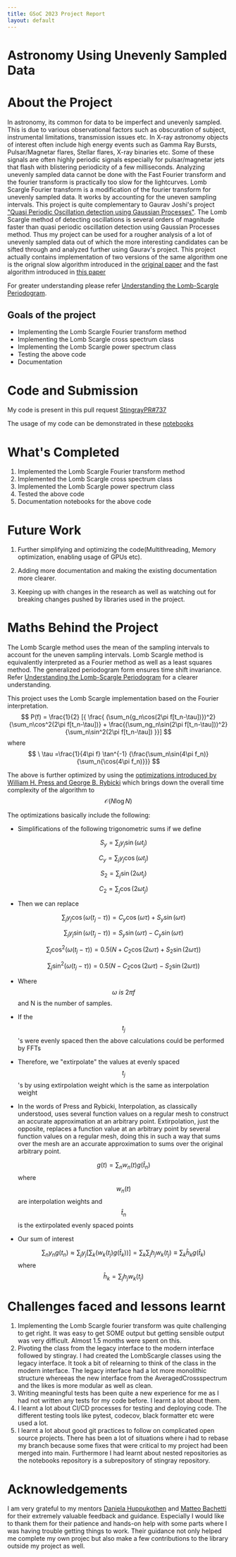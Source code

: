 ```yaml
---
title: GSoC 2023 Project Report
layout: default
---
```


# Astronomy Using Unevenly Sampled Data

# About the Project

In astronomy, its common for data to be imperfect and unevenly sampled. This is due to various observational factors such as obscuration of subject, instrumental limitations, transmission issues etc. In X-ray astronomy objects of interest often include high energy events such as Gamma Ray Bursts, Pulsar/Magnetar flares, Stellar flares, X-ray binaries etc. Some of these signals are often highly periodic signals especially for pulsar/magnetar jets that flash with blistering periodicity of a few milliseconds. Analyzing unevenly sampled data cannot be done with the Fast Fourier transform and the fourier transform is practically too slow for the lightcurves. Lomb Scargle Fourier transform is a modification of the fourier transform for unevenly sampled data. It works by accounting for the uneven sampling intervals. This project is quite complementary to Gaurav Joshi's project ["Quasi Periodic Oscillation detection using Gaussian Processes"](https://gaurav17joshi.github.io/contrast/project-report/). The Lomb Scargle method of detecting oscillations is several orders of magnitude faster than quasi periodic oscillation detection using Gaussian Processes method. Thus my project can be used for a rougher analysis of a lot of unevenly sampled data out of which the more interesting candidates can be sifted through and analyzed further using Gaurav's project. This project actually contains implementation of two versions of the same algorithm one is the orignal slow algorithm introduced in the [original paper](https://adsabs.harvard.edu/full/1982ApJ...263..835S7) and the fast algorithm introduced in [this paper](https://ui.adsabs.harvard.edu/abs/1989ApJ...338..277P/abstract)

For greater understanding please refer [Understanding the Lomb-Scargle Periodogram](https://doi.org/10.3847/1538-4365/aab766).

## Goals of the project

- Implementing the Lomb Scargle Fourier transform method
- Implementing the Lomb Scargle cross spectrum class
- Implementing the Lomb Scargle power spectrum class
- Testing the above code
- Documentation

# Code and Submission

My code is present in this pull request [StingrayPR#737](https://github.com/StingraySoftware/stingray/pull/737)

The usage of my code can be demonstrated in these [notebooks](https://gist.github.com/pupperemeritus/cd9ed30315c36818b75730905a6dc432)

# What's Completed

1. Implemented the Lomb Scargle Fourier transform method
2. Implemented the Lomb Scargle cross spectrum class
3. Implemented the Lomb Scargle power spectrum class
4. Tested the above code
5. Documentation notebooks for the above code

# Future Work

1. Further simplifying and optimizing the code(Multithreading, Memory optimization, enabling usage of GPUs etc).

2. Adding more documentation and making the existing documentation more clearer.

3. Keeping up with changes in the research as well as watching out for breaking changes pushed by libraries used in the project.

# Maths Behind the Project

The Lomb Scargle method uses the mean of the sampling intervals to account for the uneven sampling intervals. Lomb Scargle method is equivalently interpreted as a Fourier method as well as a least squares method. The generalized periodogram form ensures time shift invariance. Refer [Understanding the Lomb-Scargle Periodogram](https://doi.org/10.3847/1538-4365/aab766) for a clearer understanding.

This project uses the Lomb Scargle implementation based on the Fourier interpretation. $$ P(f) = \frac{1}{2} [{ \frac{ (\sum_n{g_n\cos(2\pi f[t_n-\tau])})^2} {\sum_n\cos^2(2\pi f[t_n-\tau])} + \frac{(\sum_ng_n\sin(2\pi f[t_n-\tau]))^2} {\sum_n\sin^2(2\pi f[t_n-\tau]) }}] $$ where $$ \ \tau =\frac{1}{4\pi f} \tan^{-1} {\frac{\sum_n\sin(4\pi f_n)}{\sum_n{\cos(4\pi f_n)}}} $$

The above is further optimized by using the [optimizations introduced by William H. Press and George B. Rybicki](https://articles.adsabs.harvard.edu/pdf/1989ApJ...338..277P) which brings down the overall time complexity of the algorithm to $$ \mathcal{O}(N\log{}N) $$

The optimizations basically include the following:

- Simplifications of the following trigonometric sums if we define

  $$S_y = \sum_j y_j \sin(\omega t_j)$$

  $$C_y = \sum_j y_j \cos(\omega t_j)$$

  $$S_2 = \sum_j \sin(2 \omega t_j)$$

  $$C_2 = \sum_j \cos(2 \omega t_j)$$

- Then we can replace

  $$ \sum_j y_j \cos(\omega (t_j - \tau)) = C_y \cos(\omega \tau) + S_y \sin(\omega \tau) $$

  $$ \sum_j y_j \sin(\omega (t_j - \tau)) = S_y \sin(\omega \tau) - C_y \sin(\omega \tau) $$

  $$ \sum_j \cos^2(\omega (t_j - \tau)) = 0.5 (N + C_2 \cos(2 \omega \tau) + S_2 \sin(2 \omega \tau)) $$

  $$ \sum_j \sin^2(\omega (t_j - \tau)) = 0.5 (N - C_2 \cos(2 \omega \tau) - S_2 \sin(2 \omega \tau)) $$

- Where $$ \omega\ is\ 2 \pi f $$ and N is the number of samples.

- If the $$ t_j $$'s were evenly spaced then the above calculations could be performed by FFTs

- Therefore, we "extirpolate" the values at evenly spaced $$ t_j $$'s by using extirpolation weight which is the same as interpolation weight

- In the words of Press and Rybicki, Interpolation, as classically understood, uses several function values on a regular mesh to construct an accurate approximation at an arbitrary point. Extirpolation, just the opposite, replaces a function value at an arbitrary point by several function values on a regular mesh, doing this in such a way that sums over the mesh are an accurate approximation to sums over the original arbitrary point.

  $$ g(t) = \sum_n w_n(t) g(\hat{t}_n) $$ where $$ w_n(t) $$ are interpolation weights and $$ \hat{t}_n $$ is the extirpolated evenly spaced points

- Our sum of interest

  $$ \sum_n y_n g(t_n) \approx \sum_j y_j[\sum_k(w_k(t_j) g(\hat{t}_k))] = \sum_k\sum_j h_j w_k(t_j) \equiv \sum_k \hat{h}_kg(\hat{t}_k)$$ where $$ \hat{h}_k = \sum_j h_j w_k(t_j) $$

# Challenges faced and lessons learnt

1. Implementing the Lomb Scargle fourier transform was quite challenging to get right. It was easy to get SOME output but getting sensible output was very difficult. Almost 1.5 months were spent on this.
2. Pivoting the class from the legacy interface to the modern interface followed by stingray. I had created the LombScargle classes using the legacy interface. It took a bit of relearning to think of the class in the modern interface. The legacy interface had a lot more monolithic structure whereeas the new interface from the AveragedCrossspectrum and the likes is more modular as well as clean.
3. Writing meaningful tests has been quite a new experience for me as I had not written any tests for my code before. I learnt a lot about them.
4. I learnt a lot about CI/CD processes for testing and deploying code. The different testing tools like pytest, codecov, black formatter etc were used a lot.
5. I learnt a lot about good git practices to follow on complicated open source projects. There has been a lot of situations where i had to rebase my branch because some fixes that were critical to my project had been merged into main. Furthermore I had learnt about nested repositories as the notebooks repository is a subrepository of stingray repository.

# Acknowledgements

I am very grateful to my mentors [Daniela Huppukothen](https://github.com/dhuppenkothen) and [Matteo Bachetti](https://github.com/matteobachetti) for their extremely valuable feedback and guidance. Especially I would like to thank them for their patience and hands-on help with some parts where I was having trouble getting things to work. Their guidance not only helped me complete my own projec but also make a few contributions to the library outside my project as well.
